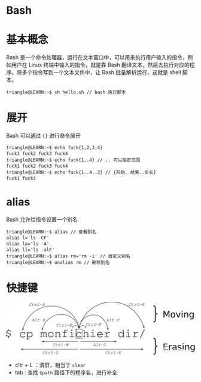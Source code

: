 # Bash

# 基本概念

Bash 是一个命令处理器，运行在文本窗口中，可以用来执行用户输入的指令，例如用户在 Linux 终端中输入的指令，就是靠 Bash 翻译文本，然后去执行对应的程序。将多个指令写到一个文本文件中，让 Bash 批量解析运行，这就是 shell 脚本。

```term
triangle@LEARN:~$ sh hello.sh // bash 执行脚本
```

# 展开

Bash 可以通过 `{}` 进行命令展开

```term
triangle@LEARN:~$ echo fuck{1,2,3,4} 
fuck1 fuck2 fuck3 fuck4
triangle@LEARN:~$ echo fuck{1..4} // .. 可以指定范围
fuck1 fuck2 fuck3 fuck4
triangle@LEARN:~$ echo fuck{1..4..2} // {开始..结束..步长}
fuck1 fuck3
```

# alias

Bash 允许给指令设置一个别名

```term
triangle@LEARN:~$ alias // 查看别名
alias l='ls -CF'
alias la='ls -A'
alias ll='ls -alF'
triangle@LEARN:~$ alias rm='rm -i' // 自定义别名
triangle@LEARN:~$ unalias rm // 删除别名
```

# 快捷键

![快捷键|c,55](../../image/linux/terminalKeys.png)

- cltr + L ：清屏，相当于 `clear`
- tab : 查找 `$path` 路径下的程序名，进行补全



